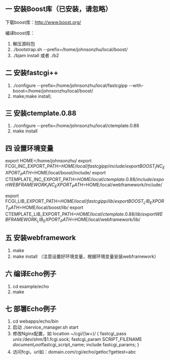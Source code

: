 一 安装Boost库（已安装，请忽略）
-----------------------------------
下载boost库：http://www.boost.org/

编译boost库：

1.	解压源码包
2.	./bootstrap.sh --prefix=/home/johnsonzhu/local/boost/
3.	./bjam install 或者 ./b2

二 安装fastcgi++
-----------------------------------
1.	./configure  --prefix=/home/johnsonzhu/local/fastcgipp --with-boost=/home/johnsonzhu/local/boost/
2.	make;make install;

三 安装ctemplate.0.88
-----------------------------------
1.	./configure  --prefix=/home/johnsonzhu/local/ctemplate.0.88
2.	make install

四 设置环境变量
-----------------------------------
export HOME=/home/johnsonzhu/
export FCGI_INC_EXPORT_PATH=$HOME/local/fastcgipp/include/
export BOOST_INC_EXPORT_PATH=$HOME/local/boost/include/
export CTEMPLATE_INC_EXPORT_PATH=$HOME/local/ctemplate.0.88/include/
export WEBFRAMEWORK_INC_EXPORT_PATH=$HOME/local/webframework/include/

export FCGI_LIB_EXPORT_PATH=$HOME/local/fastcgipp/lib/
export BOOST_LIB_EXPORT_PATH=$HOME/local/boost/lib/
export CTEMPLATE_LIB_EXPORT_PATH=$HOME/local/ctemplate.0.88/lib/
export WEBFRAMEWORK_LIB_EXPORT_PATH=$HOME/local/webframework/lib/

五 安装webframework
-----------------------------------
1.	make
2.	make install  （注意设置好环境变量，根据环境变量安装webframework）

六 编译Echo例子
-----------------------------------
1.	cd example/echo
2.	make

七 部署Echo例子
-----------------------------------
1.	cd webapps/echo/bin
2.	启动 ./service_manager.sh start
3.	修改Nginx配置，如
 location ~/cgi/(\w+)/ {
            fastcgi_pass unix:/dev/shm/$1.fcgi.sock;
            fastcgi_param  SCRIPT_FILENAME $document_root$fastcgi_script_name;
            include fastcgi_params;
        }
4.	访问fcgi，url如：domain.com/cgi/echo/getloc?gettest=abc


